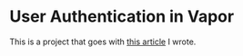 # User Authentication in Vapor

This is a project that goes with [this article](https://medium.com/@caleb.kleveter/user-authentication-with-vapor-b21e977aad68) I wrote.
